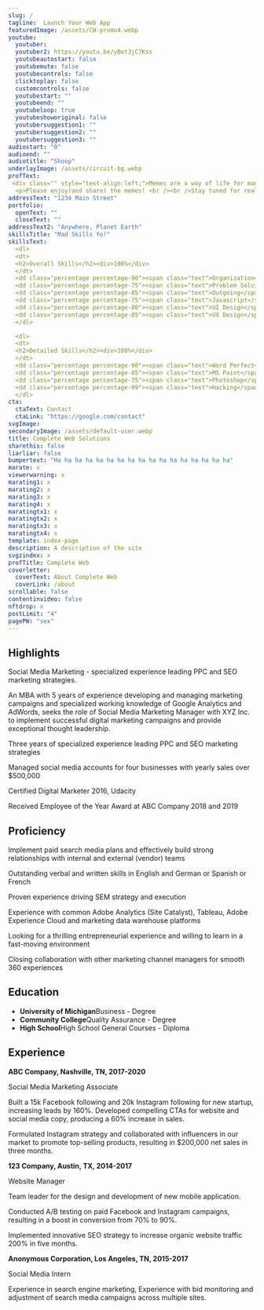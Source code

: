 ```yaml
---
slug: /
tagline:  Launch Your Web App
featuredImage: /assets/CW-promo4.webp
youtube:
  youtuber: 
  youtuber2: https://youtu.be/yBet3jC7Kss
  youtubeautostart: false
  youtubemute: false
  youtubecontrols: false
  clicktoplay: false
  customcontrols: false
  youtubestart: ""
  youtubeend: ""
  youtubeloop: true
  youtubeshoworiginal: false
  youtubersuggestion1: ""
  youtubersuggestion2: ""
  youtubersuggestion3: ""
audiostart: "0"
audioend: ""
audiotitle: "Shoop"
underlayImage: /assets/circuit-bg.webp
profText:
 <div class="" style="text-align:left;">Memes are a way of life for many and this site is meant to be an outlet for that. This site was created to make it easy to post new memes and have somewhere to archive all of them.</div><br />
  <p>Please enjoy(and share) the memes! <br /><br />Stay tuned for really big news about the platform that we're building and that we'll soon be offering to everyone. </p>
addressText: "1234 Main Street"
portfolio:
  openText: ""
  closeText: ""
addressText2: "Anywhere, Planet Earth"
skillsTitle: "Mad Skills Yo!"
skillsText: 
  <dl>
  <dt>
  <h2>Overall Skills</h2><div>100%</div>
  </dt>
  <dd class="percentage percentage-90"><span class="text">Organization</span> <span class="percent">90%</span></dd>
  <dd class="percentage percentage-75"><span class="text">Problem Solving</span> <span class="percent">75%</span></dd>
  <dd class="percentage percentage-85"><span class="text">Outgoing</span> <span class="percent">85%</span></dd>
  <dd class="percentage percentage-75"><span class="text">Javascript</span> <span class="percent">75%</span></dd>
  <dd class="percentage percentage-80"><span class="text">UI Design</span> <span class="percent">80%</span></dd>
  <dd class="percentage percentage-85"><span class="text">UX Design</span> <span class="percent">85%</span></dd>
  </dl>

  <dl>
  <dt>
  <h2>Detailed Skills</h2><div>100%</div>
  </dt>
  <dd class="percentage percentage-90"><span class="text">Word Perfect</span> <span class="percent">90%</span></dd>
  <dd class="percentage percentage-85"><span class="text">MS Paint</span> <span class="percent">85%</span></dd>
  <dd class="percentage percentage-75"><span class="text">Photoshop</span> <span class="percent">75%</span></dd>
  <dd class="percentage percentage-99"><span class="text">Hacking</span> <span class="percent">99%</span></dd>
  </dl>
cta:
  ctaText: Contact
  ctaLink: "https://google.com/contact"
svgImage: 
secondaryImage: /assets/default-user.webp
title: Complete Web Solutions
sharethis: false
liarliar: false
bumpertext: "Ha ha ha ha ha ha ha ha ha ha ha ha ha ha ha ha ha"
marate: x
viewerwarning: x
marating1: x
marating2: x
marating3: x
marating4: x
maratingtx1: x
maratingtx2: x
maratingtx3: x
maratingtx4: x
template: index-page
description: A description of the site
svgzindex: x
profTitle: Complete Web
coverletter:
  coverText: About Complete Web
  coverLink: /about
scrollable: false
contentinvideo: false
nftdrop: x
postLimit: "4"
pagePW: "sex"
---
```


<div style="">


## Highlights

Social Media Marketing - specialized experience leading PPC and SEO marketing strategies.

An MBA with 5 years of experience developing and managing marketing campaigns and specialized working knowledge of Google Analytics and AdWords, seeks the role of Social Media Marketing Manager with XYZ Inc. to implement successful digital marketing campaigns and provide exceptional thought leadership.</p><p>Three years of specialized experience leading PPC and SEO marketing strategies

Managed social media accounts for four businesses with yearly sales over $500,000

Certified Digital Marketer 2016, Udacity

Received Employee of the Year Award at ABC Company 2018 and 2019

## Proficiency

Implement paid search media plans and effectively build strong relationships with internal and external (vendor) teams

Outstanding verbal and written skills in English and German or Spanish or French

Proven experience driving SEM strategy and execution

Experience with common Adobe Analytics (Site Catalyst), Tableau, Adobe Experience Cloud and marketing data warehouse platforms

Looking for a thrilling entrepreneurial experience and willing to learn in a fast-moving environment

Closing collaboration with other marketing channel managers for smooth 360 experiences
      

## Education

<ul className="edu">
    <li><strong>University of Michigan</strong>Business - Degree</li>
    <li><strong>Community College</strong>Quality Assurance - Degree</li>
    <li><strong>High School</strong>High School General Courses - Diploma</li>
    </ul>




</div>
<div>


## Experience

**ABC Company, Nashville, TN, 2017-2020**

Social Media Marketing Associate

Built a 15k Facebook following and 20k Instagram following for new startup, increasing leads by 160%.
Developed compelling CTAs for website and social media copy, producing a 60% increase in sales.

Formulated Instagram strategy and collaborated with influencers in our market to promote top-selling products, resulting in $200,000 net sales in three months.

**123 Company, Austin, TX, 2014-2017**

Website Manager

Team leader for the design and development of new mobile application.

Conducted A/B testing on paid Facebook and Instagram campaigns, resulting in a boost in conversion from 70% to 90%.

Implemented innovative SEO strategy to increase organic website traffic 200% in five months.

**Anonymous Corporation, Los Angeles, TN, 2015-2017**

Social Media Intern

Experience in search engine marketing, Experience with bid monitoring and adjustment of search media campaigns across multiple sites.


</div>
